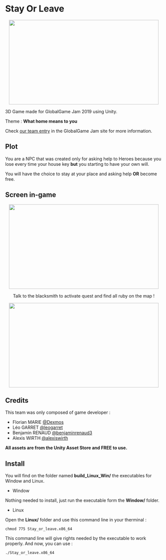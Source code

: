 # Stay Or Leave

<p align="center">
  <img width="480" height="270" src="https://github.com/Dexmos/Stay-or-Leave/blob/master/img/Stay_Or_Leave.JPG">
</p>

3D Game made for GlobalGame Jam 2019 using Unity.

Theme : **What home means to you**

Check [our team entry](https://globalgamejam.org/2019/games/stay-or-leave) in the GlobalGame Jam site for more information.

## Plot

You are a NPC that was created only for asking help to Heroes because you lose every time your house key **but** you starting to have your own will. 

You will have the choice to stay at your place and asking help **OR** become free.

## Screen in-game

<p align="center">
  <img width="480" height="270" src="https://github.com/Dexmos/Stay-or-Leave/blob/master/img/pnj.JPG">
</p>

<p align="center">
  Talk to the blacksmith to activate quest and find all ruby on the map !
</p>

<p align="center">
  <img width="480" height="270" src="https://github.com/Dexmos/Stay-or-Leave/blob/master/img/Ruby.JPG">
</p>

## Credits

This team was only composed of game developer :

* Florian MARIE [@Dexmos](https://github.com/Dexmos)
* Léo GARRET [@leogarret](https://github.com/leogarret)
* Benjamin RENAUD [@benjaminrenaud3](https://github.com/benjaminrenaud3)
* Alexis WIRTH [@alexiswirth](https://github.com/alexiswirth)

**All assets are from the Unity Asset Store and FREE to use.**

## Install

You will find on the folder named **build_Linux_Win/** the executables for Window and Linux.

* Window

Nothing needed to install, just run the executable form the **Window/** folder.

* Linux

Open the **Linux/** folder and use this command line in your therminal :
```
chmod 775 Stay_or_leave.x86_64
```
This command line will give rights needed by the executable to work properly. And now, you can use :
```
./Stay_or_leave.x86_64
```
